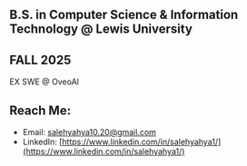**B.S. in Computer Science & Information Technology @ Lewis University**
---

FALL 2025
---

EX SWE @ OveoAI

**Reach Me:** 
---
- Email: [salehyahya10.20@gmail.com](mailto:salehyahya10.20@gmail.com)  
- LinkedIn: [https://www.linkedin.com/in/salehyahya1/](https://www.linkedin.com/in/salehyahya1/)
